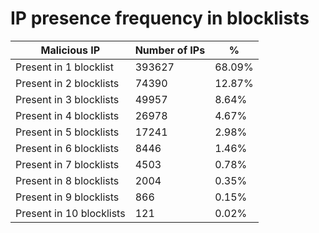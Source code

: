 # IP presence frequency in blocklists
| Malicious IP | Number of IPs | % |
|----|----|----|
| Present in 1 blocklist | 393627 | 68.09% |
| Present in 2 blocklists | 74390 | 12.87% |
| Present in 3 blocklists | 49957 | 8.64% |
| Present in 4 blocklists | 26978 | 4.67% |
| Present in 5 blocklists | 17241 | 2.98% |
| Present in 6 blocklists | 8446 | 1.46% |
| Present in 7 blocklists | 4503 | 0.78% |
| Present in 8 blocklists | 2004 | 0.35% |
| Present in 9 blocklists | 866 | 0.15% |
| Present in 10 blocklists | 121 | 0.02% |
